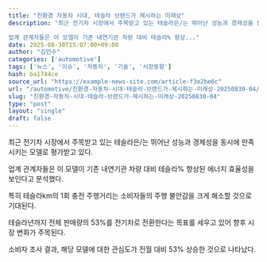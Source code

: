```yaml
---
title: "친환경 자동차 시대, 테슬라 브랜드가 제시하는 미래상"
description: "최근 전기차 시장에서 주목받고 있는 테슬라은/는 뛰어난 성능과 경제성을 동시에 만족시키는 모델로 평가받고 있다.

업계 관계자들은 이 모델이 기존 내연기관 차량 대비 테슬라% 향상..."
date: 2025-08-30T15:07:00+09:00
author: "김민수"
categories: ['automotive']
tags: ['뉴스', '이슈', '자동차', '기술', '시장동향']
hash: ba1744ce
source_url: "https://example-news-site.com/article-f3e2be6c"
url: "/automotive/친환경-자동차-시대-테슬라-브랜드가-제시하는-미래상-20250830-04/"
slug: "친환경-자동차-시대-테슬라-브랜드가-제시하는-미래상-20250830-04"
type: "post"
layout: "single"
draft: false
---
```


최근 전기차 시장에서 주목받고 있는 테슬라은/는 뛰어난 성능과 경제성을 동시에 만족시키는 모델로 평가받고 있다.

업계 관계자들은 이 모델이 기존 내연기관 차량 대비 테슬라% 향상된 에너지 효율성을 보인다고 분석했다.

특히 테슬라km의 1회 충전 주행거리는 소비자들의 주행 불안감을 크게 해소할 것으로 기대된다.

테슬라년까지 전체 판매량의 53%를 전기차로 전환한다는 목표를 세우고 있어 향후 시장 변화가 주목된다.

소비자 조사 결과, 해당 모델에 대한 관심도가 전월 대비 53% 상승한 것으로 나타났다.
